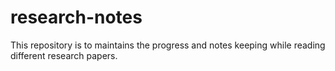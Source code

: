 # research-notes
This repository is to maintains the progress and notes keeping while reading different research papers.

